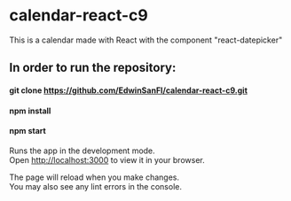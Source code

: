 # calendar-react-c9
This is a calendar made with React with the component "react-datepicker"

## In order to run the repository:

#### git clone https://github.com/EdwinSanFI/calendar-react-c9.git

#### npm install

#### npm start

Runs the app in the development mode.\
Open [http://localhost:3000](http://localhost:3000) to view it in your browser.

The page will reload when you make changes.\
You may also see any lint errors in the console.